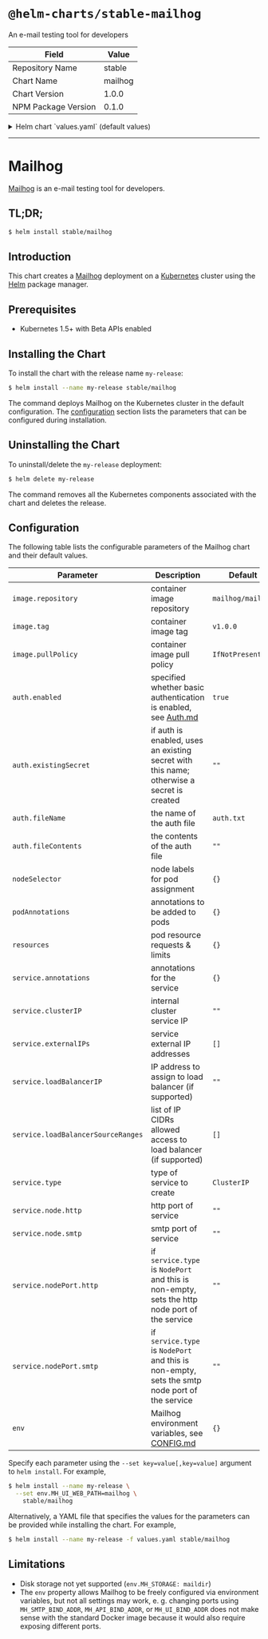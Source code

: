 # `@helm-charts/stable-mailhog`

An e-mail testing tool for developers

| Field               | Value   |
| ------------------- | ------- |
| Repository Name     | stable  |
| Chart Name          | mailhog |
| Chart Version       | 1.0.0   |
| NPM Package Version | 0.1.0   |

<details>

<summary>Helm chart `values.yaml` (default values)</summary>

```yaml
image:
  repository: mailhog/mailhog
  tag: v1.0.0
  pullPolicy: IfNotPresent
service:
  annotations: {}
  clusterIP: ''
  externalIPs: []
  loadBalancerIP: ''
  loadBalancerSourceRanges: []
  type: ClusterIP
  port:
    http: 8025
    smtp: 1025
  nodePort:
    http: ''
    smtp: ''
auth:
  enabled: false
  existingSecret: ''
  fileName: auth.txt
  fileContents: ''
podAnnotations: {}
resources: {}
env: {}
```

</details>

---

# Mailhog

[Mailhog](http://iankent.uk/project/mailhog/) is an e-mail testing tool for developers.

## TL;DR;

```bash
$ helm install stable/mailhog
```

## Introduction

This chart creates a [Mailhog](http://iankent.uk/project/mailhog/) deployment on a [Kubernetes](http://kubernetes.io)
cluster using the [Helm](https://helm.sh) package manager.

## Prerequisites

- Kubernetes 1.5+ with Beta APIs enabled

## Installing the Chart

To install the chart with the release name `my-release`:

```bash
$ helm install --name my-release stable/mailhog
```

The command deploys Mailhog on the Kubernetes cluster in the default configuration. The [configuration](#configuration)
section lists the parameters that can be configured during installation.

## Uninstalling the Chart

To uninstall/delete the `my-release` deployment:

```bash
$ helm delete my-release
```

The command removes all the Kubernetes components associated with the chart and deletes the release.

## Configuration

The following table lists the configurable parameters of the Mailhog chart and their default values.

| Parameter                          | Description                                                                                                                   | Default           |
| ---------------------------------- | ----------------------------------------------------------------------------------------------------------------------------- | ----------------- |
| `image.repository`                 | container image repository                                                                                                    | `mailhog/mailhog` |
| `image.tag`                        | container image tag                                                                                                           | `v1.0.0`          |
| `image.pullPolicy`                 | container image pull policy                                                                                                   | `IfNotPresent`    |
| `auth.enabled`                     | specified whether basic authentication is enabled, see [Auth.md](https://github.com/mailhog/MailHog/blob/master/docs/Auth.md) | `true`            |
| `auth.existingSecret`              | if auth is enabled, uses an existing secret with this name; otherwise a secret is created                                     | `""`              |
| `auth.fileName`                    | the name of the auth file                                                                                                     | `auth.txt`        |
| `auth.fileContents`                | the contents of the auth file                                                                                                 | `""`              |
| `nodeSelector`                     | node labels for pod assignment                                                                                                | `{}`              |
| `podAnnotations`                   | annotations to be added to pods                                                                                               | `{}`              |
| `resources`                        | pod resource requests & limits                                                                                                | `{}`              |
| `service.annotations`              | annotations for the service                                                                                                   | `{}`              |
| `service.clusterIP`                | internal cluster service IP                                                                                                   | `""`              |
| `service.externalIPs`              | service external IP addresses                                                                                                 | `[]`              |
| `service.loadBalancerIP`           | IP address to assign to load balancer (if supported)                                                                          | `""`              |
| `service.loadBalancerSourceRanges` | list of IP CIDRs allowed access to load balancer (if supported)                                                               | `[]`              |
| `service.type`                     | type of service to create                                                                                                     | `ClusterIP`       |
| `service.node.http`                | http port of service                                                                                                          | `""`              |
| `service.node.smtp`                | smtp port of service                                                                                                          | `""`              |
| `service.nodePort.http`            | if `service.type` is `NodePort` and this is non-empty, sets the http node port of the service                                 | `""`              |
| `service.nodePort.smtp`            | if `service.type` is `NodePort` and this is non-empty, sets the smtp node port of the service                                 | `""`              |
| `env`                              | Mailhog environment variables, see [CONFIG.md](https://github.com/mailhog/MailHog/blob/master/docs/CONFIG.md)                 | `{}`              |

Specify each parameter using the `--set key=value[,key=value]` argument to `helm install`. For example,

```bash
$ helm install --name my-release \
  --set env.MH_UI_WEB_PATH=mailhog \
    stable/mailhog
```

Alternatively, a YAML file that specifies the values for the parameters can be provided while installing the chart. For example,

```bash
$ helm install --name my-release -f values.yaml stable/mailhog
```

## Limitations

- Disk storage not yet supported (`env.MH_STORAGE: maildir`)
- The `env` property allows Mailhog to be freely configured via environment variables, but not all settings may work,
  e. g. changing ports using `MH_SMTP_BIND_ADDR`, `MH_API_BIND_ADDR`, or `MH_UI_BIND_ADDR` does not make sense with the
  standard Docker image because it would also require exposing different ports.
